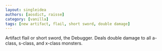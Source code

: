 ```yaml
---
layout: singleidea
authors: [aosdict, raisse]
category: [vanilla]
tags: [new artifact, flail, short sword, double damage]
---
```

Artifact flail or short sword, the Debugger. Deals double damage to all a-class, s-class, and x-class monsters.
